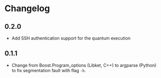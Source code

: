 # Changelog

## 0.2.0

- Add SSH authentication support for the quantum execution

## 0.1.1

- Change from Boost.Program_options (Libket, C++) to argparse (Python) to fix segmentation fault with flag `-h`. 